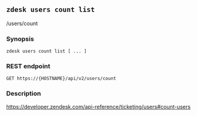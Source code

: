 ## `zdesk users count list`

/users/count

### Synopsis

    zdesk users count list [ ... ]

### REST endpoint

    GET https://{HOSTNAME}/api/v2/users/count

### Description

https://developer.zendesk.com/api-reference/ticketing/users#count-users

